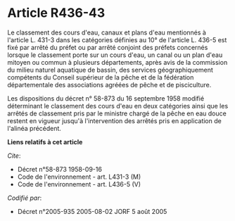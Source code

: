 # Article R436-43

Le classement des cours d'eau, canaux et plans d'eau mentionnés à l'article L. 431-3 dans les catégories définies au 10° de
l'article L. 436-5 est fixé par arrêté du préfet ou par arrêté conjoint des préfets concernés lorsque le classement porte sur
un cours d'eau, un canal ou un plan d'eau mitoyen ou commun à plusieurs départements, après avis de la commission du milieu
naturel aquatique de bassin, des services géographiquement compétents du Conseil supérieur de la pêche et de la fédération
départementale des associations agréées de pêche et de pisciculture.

Les dispositions du décret n° 58-873 du 16 septembre 1958 modifié déterminant le classement des cours d'eau en deux
catégories ainsi que les arrêtés de classement pris par le ministre chargé de la pêche en eau douce restent en vigueur
jusqu'à l'intervention des arrêtés pris en application de l'alinéa précédent.

**Liens relatifs à cet article**

_Cite_:

  - Décret n°58-873 1958-09-16
  - Code de l'environnement - art. L431-3 (M)
  - Code de l'environnement - art. L436-5 (V)

_Codifié par_:

  - Décret n°2005-935 2005-08-02 JORF 5 août 2005
